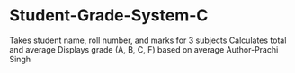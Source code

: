 # Student-Grade-System-C
Takes student name, roll number, and marks for 3 subjects  Calculates total and average  Displays grade (A, B, C, F) based on average
Author-Prachi Singh
